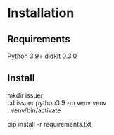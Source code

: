 # Installation

## Requirements

Python 3.9+
didkit 0.3.0

## Install

mkdir issuer  
cd issuer
python3.9 -m venv venv  
. venv/bin/activate  


pip install -r requirements.txt